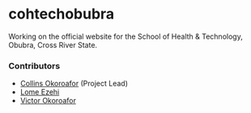 # cohtechobubra
Working on the official website for the School of Health & Technology, Obubra, Cross River State.

### Contributors
* [Collins Okoroafor](https://github.com/collinsduzzy) (Project Lead)
* [Lome Ezehi](https://github.com/lome-ezehi)
* [Victor Okoroafor](https://github.com/victorlegacy)
